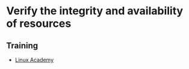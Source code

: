# Verify the integrity and availability of resources

## Training
* [Linux Academy](https://linuxacademy.com/cp/courses/lesson/course/5434/lesson/10/module/428)